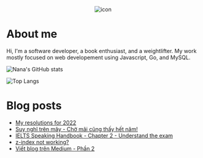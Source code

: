 <p align="center">
 <img width="auto" src="https://res.cloudinary.com/japananh/image/upload/v1638498299/Group_7_ltvipi.png" align="center" alt="icon" />
</p>

# About me

Hi, I'm a software developer, a book enthusiast, and a weightlifter. My work mostly focused on web developement using Javascript, Go, and MySQL.

![Nana's GitHub stats](https://github-readme-stats.vercel.app/api?username=japananh&theme=buefy&show_icons=true)

![Top Langs](https://github-readme-stats.vercel.app/api/top-langs/?username=japananh&layout=compact)

# Blog posts
<!-- BLOG-POST-LIST:START -->
- [My resolutions for 2022](https://nanacoder.hashnode.dev/my-resolutions-for-2022)
- [Suy nghĩ trên mây - Chờ mãi cũng thấy hết năm!](https://nanacoder.hashnode.dev/suy-nghi-tren-may-cho-mai-cung-thay-het-nam)
- [IELTS Speaking Handbook - Chapter 2 - Understand the exam](https://nanacoder.hashnode.dev/ielts-speaking-handbook-chapter-2-understand-the-exam)
- [z-index not working?](https://nanacoder.hashnode.dev/z-index-not-working)
- [Viết blog trên Medium - Phần 2](https://nanacoder.hashnode.dev/viet-blog-tren-medium-phan-2)
<!-- BLOG-POST-LIST:END -->
